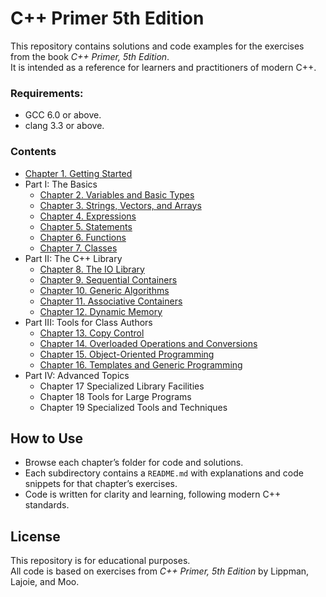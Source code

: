 # **C++ Primer** 5th Edition

This repository contains solutions and code examples for the exercises from the book _C++ Primer, 5th Edition_.  
It is intended as a reference for learners and practitioners of modern C++.

### Requirements:

- GCC 6.0 or above.
- clang 3.3 or above.

### Contents

- [Chapter 1. Getting Started](Chapter_01/README.md)
- Part I: The Basics
  - [Chapter 2. Variables and Basic Types](Chapter_02/README.md)
  - [Chapter 3. Strings, Vectors, and Arrays](Chapter_03/README.md)
  - [Chapter 4. Expressions](Chapter_04/README.md)
  - [Chapter 5. Statements](Chapter_05/README.md)
  - [Chapter 6. Functions](Chapter_06/README.md)
  - [Chapter 7. Classes](Chapter_07/README.md)
- Part II: The C++ Library
  - [Chapter 8. The IO Library](Chapter_08/README.md)
  - [Chapter 9. Sequential Containers](Chapter_09/README.md)
  - [Chapter 10. Generic Algorithms](Chapter_10/README.md)
  - [Chapter 11. Associative Containers](Chapter_11/README.md)
  - [Chapter 12. Dynamic Memory](Chapter_12/README.md)
- Part III: Tools for Class Authors
  - [Chapter 13. Copy Control](Chapter_13/README.md)
  - [Chapter 14. Overloaded Operations and Conversions](Chapter_14/README.md)
  - [Chapter 15. Object-Oriented Programming](Chapter_15/README.md)
  - [Chapter 16. Templates and Generic Programming](Chapter_16/README.md)
- Part IV: Advanced Topics
  - Chapter 17 Specialized Library Facilities
  - Chapter 18 Tools for Large Programs
  - Chapter 19 Specialized Tools and Techniques


## How to Use

- Browse each chapter’s folder for code and solutions.
- Each subdirectory contains a `README.md` with explanations and code snippets for that chapter’s exercises.
- Code is written for clarity and learning, following modern C++ standards.

## License

This repository is for educational purposes.  
All code is based on exercises from _C++ Primer, 5th Edition_ by Lippman, Lajoie, and Moo.
